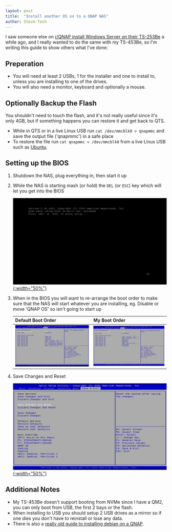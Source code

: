 ```yaml
---
layout: post
title:  "Install another OS on to a QNAP NAS"
author: Steve-Tech
---
```

I saw someone else on [r/QNAP install Windows Server on their TS-253Be](https://www.reddit.com/r/qnap/comments/fndgcr/windows_server_2012_and_2016_works_on_ts253be/) a while ago, and I really wanted to do the same with my TS-453Be, so I'm writing this guide to show others what I've done.

## Preperation
* You will need at least 2 USBs, 1 for the installer and one to install to, unless you are installing to one of the drives.
* You will also need a monitor, keyboard and optionally a mouse.

## Optionally Backup the Flash
You shouldn't need to touch the flash, and it's not really useful since it's only 4GB, but if something happens you can restore it and get back to QTS.
* While in QTS or in a live Linux USB run `cat /dev/mmcblk0 > qnapmmc` and save the output file ('qnapmmc') in a safe place
* To restore the file run `cat qnapmmc > /dev/mmcblk0` from a live Linux USB such as [Ubuntu](https://ubuntu.com/download/desktop).

## Setting up the BIOS
1. Shutdown the NAS, plug everything in, then start it up
2. While the NAS is starting mash (or hold) the `DEL` (or `ESC`) key which will let you get into the BIOS

    [![BIOS](/assets/img/QNAP-BIOS.gif){:width="50%"}](/assets/img/QNAP-BIOS.gif)
3. When in the BIOS you will want to re-arrange the boot order to make sure that the NAS will start whatever you are installing, eg. Disable or move 'QNAP OS' so isn't going to start up
    
    Default Boot Order | My Boot Order
    --- | ---
    [![Default Boot Order](/assets/img/QNAP-BIOS1.jpg)](/assets/img/QNAP-BIOS1.jpg) | [![My Boot Order](/assets/img/QNAP-BIOS2.jpg)](/assets/img/QNAP-BIOS2.jpg)
4. Save Changes and Reset

    [![BIOS](/assets/img/QNAP-BIOS3.jpg){:width="50%"}](/assets/img/QNAP-BIOS3.jpg)

## Additional Notes
* My TS-453Be doesn't support booting from NVMe since I have a QM2, you can only boot from USB, the first 2 bays or the flash.
* When installing to USB you should setup 2 USB drives as a mirror so if one dies you don't have to reinstall or lose any data.
* There is also a [really old guide to installing debian on a QNAP](https://wiki.qnap.com/wiki/Debian_Installation_On_QNAP).